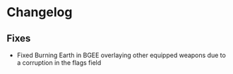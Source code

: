 # Changelog

## Fixes

- Fixed Burning Earth in BGEE overlaying other equipped weapons due to a corruption in the flags field
